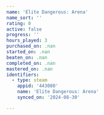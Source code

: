 ```yaml
---
name: 'Elite Dangerous: Arena'
name_sort: ''
rating: 0
active: false
progress: ''
hours_played: 3
purchased_on: .nan
started_on: .nan
beaten_on: .nan
completed_on: .nan
mastered_on: .nan
identifiers:
  - type: steam
    appid: '443080'
    name: 'Elite Dangerous: Arena'
    synced_on: '2024-08-30'

---
```

